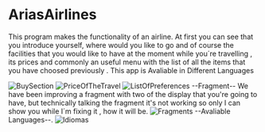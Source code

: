 
# AriasAirlines
This program makes the functionality  of an airline. At first you can see that you introduce yourself, where would you like to go and of course the facilities that you would like to have at the moment while you´re travelling , its prices and commonly an useful menu with  the list of all the items that you have choosed previously . This app is Avaliable in Different Languages

![BuySection](https://user-images.githubusercontent.com/73525861/142480513-6eda482e-a52b-4462-ac55-a34d9a33c53a.png)
![PriceOfTheTravel](https://user-images.githubusercontent.com/73525861/142480504-632efb40-c156-4a7c-bc13-4495ec98267f.png)
![ListOfPreferences](https://user-images.githubusercontent.com/73525861/142480499-cdd4d9b1-a218-47ea-8b64-578d74e25e72.png)
--Fragment--
We have been  improving a fragment with two of the display that you're going to have,  but technically talking  the fragment it's not working so only I can show you  while I´m fixing it , how it will be.
![Fragments](https://user-images.githubusercontent.com/73525861/142481779-f07a2df5-bcb0-4f06-960f-39fae12cc208.png)
--Avaliable Languages--.
![Idiomas](https://user-images.githubusercontent.com/73525861/142482086-e9dafb9e-0a3c-4cab-a343-8556d4858fad.jpg)



